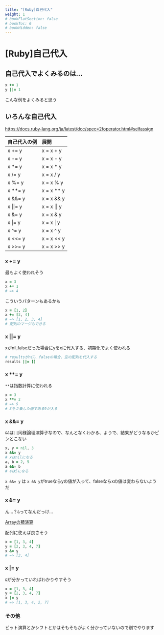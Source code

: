 ```yaml
---
title: "[Ruby]自己代入"
weight: 1
# bookFlatSection: false
# bookToc: 6
# bookHidden: false
---
```


# [Ruby]自己代入

## 自己代入でよくみるのは…

```Ruby
x += 1
y ||= 1
```

こんな例をよくみると思う

## いろんな自己代入

https://docs.ruby-lang.org/ja/latest/doc/spec=2foperator.html#selfassign

|自己代入の例|展開|
|:--|:--|
|x += y|x = x + y|
|x -= y|x = x - y|
|x *= y|x = x * y|
|x /= y|x = x / y|
|x %= y|x = x % y|
|x **= y|x = x ** y|
|x &&= y|x = x && y|
|x \|\|= y|x = x \|\| y|
|x &= y|x = x & y|
|x \|= y|x = x \| y|
|x ^= y|x = x ^ y|
|x <<= y|x = x << y|
|x >>= y|x = x >> y|

### x += y

最もよく使われそう

```Ruby
x = 3
x += 1
# => 4
```

こういうパターンもあるかも

```Ruby
x = [1, 2]
x += [3, 4]
# => [1, 2, 3, 4]
# 配列のマージもできる
```

### x ||= y

xがnil,falseだった場合にyをxに代入する、初期化でよく使われる

```Ruby
# resultsがnil、falseの場合、空の配列を代入する
results ||= []
```

### x **= y

`**`は指数計算に使われる

```Ruby
x = 3
x **= 2
# => 9
# 3を２乗した値である9が入る
```

### x &&= y

`&&`は`||`同様論理演算子なので、なんとなくわかる、ようで、結果がどうなるかピンとこない

```Ruby
x, y = nil, 3
x &&= y
# xはnilになる
a, b = 2, 5
a &&= b
# aは5になる
```

`x &&= y` は `x && y`がtrueならyの値が入って、falseならxの値は変わらないようだ

### x &= y

ん…？`&`ってなんだっけ…

[Arrayの積演算](https://docs.ruby-lang.org/ja/latest/class/Array.html#I_--26)

配列に使えば良さそう

```Ruby
x = [1, 3, 4]
y = [2, 3, 4, 7]
x &= y
# => [3, 4]
```

### x |= y

`&`が分かっていればわかりやすそう

```Ruby
x = [1, 3, 4]
y = [2, 3, 4, 7]
x |= y
# => [1, 3, 4, 2, 7]
```

### その他

ビット演算とかシフトとかはそもそもがよく分かっていないので別でやります